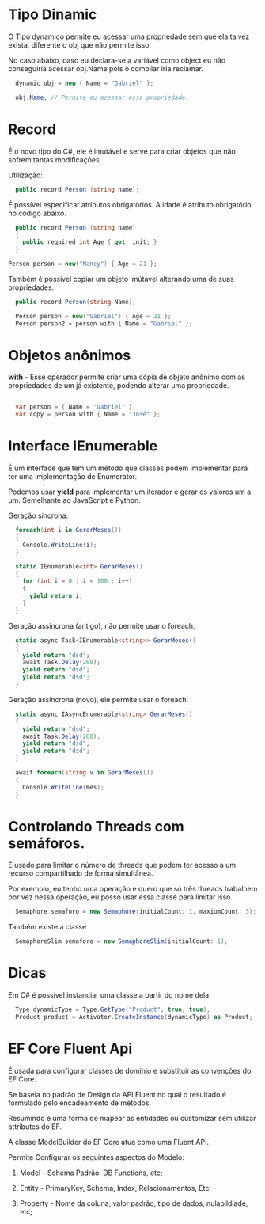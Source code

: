 # Tipo Dinamic

O Tipo dynamico permite eu acessar uma propriedade sem que ela talvez exista, diferente o obj que não permite isso. 

No caso abaixo, caso eu declara-se a variável como object eu não conseguiria acessar obj.Name pois o compilar iria reclamar.

```cs
  dynamic obj = new { Name = "Gabriel" };

  obj.Name; // Permite eu acessar essa propriedade.
```

# Record

É o novo tipo do C#, ele é imutável e serve para criar objetos que não sofrem tantas modificações.

Utilização:

```cs
  public record Person (string name);
```

É possível especificar atributos obrigatórios. A idade é atributo obrigatório no código abaixo.

```cs
  public record Person (string name) 
  {
    public required int Age { get; init; }
  }

Person person = new("Nancy") { Age = 21 };

```

Também é possível copiar um objeto imútavel alterando uma de suas propriedades.

```cs
  public record Person(string Name);

  Person person = new("Gabriel") { Age = 21 };
  Person person2 = person with { Name = "Gabriel" };
```

# Objetos anônimos

**with** - Esse operador permite criar uma cópia de objeto anônimo com as propriedades de um já existente, podendo alterar uma propriedade.

```cs

  var person = { Name = "Gabriel" };
  var copy = person with { Name = "José" };

```

# Interface IEnumerable

É um interface que tem um método que classes podem implementar para ter uma implementação de Enumerator.

Podemos usar **yield** para implementar um iterador e gerar os valores um a um. Semelhante ao JavaScript e Python.

Geração sincrona.

```cs
  foreach(int i in GerarMeses()) 
  {
    Console.WriteLine(i);
  }

  static IEnumerable<int> GerarMeses() 
  {
    for (int i = 0 ; i < 100 ; i++) 
    {
      yield return i;
    }
  }
```
Geração assincrona (antigo), não permite usar o foreach.

```cs
  static async Task<IEnumerable<string>> GerarMeses() 
  {
    yield return "dsd";
    await Task.Delay(200);
    yield return "dsd";
    yield return "dsd";
  }
```

Geração assincrona (novo), ele permite usar o foreach.

```cs
  static async IAsyncEnumerable<string> GerarMeses() 
  {
    yield return "dsd";
    await Task.Delay(200);
    yield return "dsd";
    yield return "dsd";
  }

  await foreach(string v in GerarMeses()) 
  {
    Console.WriteLine(mes);
  }
```

# Controlando Threads com semáforos.

É usado para limitar o número de threads que podem ter acesso a um recurso compartilhado de forma simultânea. 

Por exemplo, eu tenho uma operação e quero que só três threads trabalhem por vez nessa operação, eu posso usar essa classe para limitar isso.

```cs
  Semaphore semaforo = new Semaphore(initialCount: 1, maxiumCount: 3);
```

Também existe a classe

```cs
  SemaphoreSlim semaforo = new SemaphoreSlim(initialCount: 1);
```

# Dicas 

Em C# é possível instanciar uma classe a partir do nome dela.

```cs
  Type dynamicType = Type.GetType("Product", true, true);
  Product product = Activator.CreateInstance(dynamicType) as Product;
```

# EF Core Fluent Api

É usada para configurar classes de domínio e substituir as convenções do EF Core.

Se baseia no padrão de Design da API Fluent no qual o resultado é formulado pelo encadeamento de métodos.

Resumindo é uma forma de mapear as entidades ou customizar sem utilizar attributes do EF.

A classe ModelBuilder do EF Core atua como uma Fluent API.

Permite Configurar os seguintes aspectos do Modelo:

1. Model - Schema Padrão, DB Functions, etc;

2. Entity - PrimaryKey, Schema, Index, Relacionamentos, Etc;

3. Property - Nome da coluna, valor padrão, tipo de dados, nulabildiade, etc;